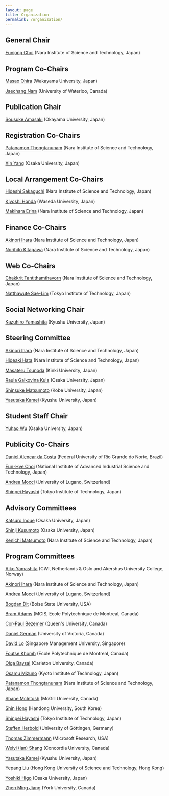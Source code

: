```yaml
---
layout: page
title: Organization
permalink: /organization/
---
```



## General Chair

[Eunjong Choi](https://sites.google.com/site/ejchoi710) (Nara Institute of Science and Technology, Japan)

## Program Co-Chairs

[Masao Ohira](https://masao-ohira.org) (Wakayama University, Japan)

[Jaechang Nam](http://lifove.github.io) (University of Waterloo, Canada)

## Publication Chair

[Sousuke Amasaki](https://www.researchgate.net/profile/Sousuke_Amasaki) (Okayama University, Japan)

## Registration Co-Chairs

[Patanamon Thongtanunam](http://patanamon.com) (Nara Institute of Science and Technology, Japan)

[Xin Yang](http://www.nemocap.org) (Osaka University, Japan)

## Local Arrangement Co-Chairs

[Hideshi Sakaguchi](http://se-naist.jp/pman3/pman3.cgi?A=Hideshi%20Sakaguchi) (Nara Institute of Science and Technology, Japan)

[Kiyoshi Honda](https://waseda.pure.elsevier.com/en/persons/kiyoshi-honda) (Waseda University, Japan)

[Makihara Erina](http://mkhr.wpblog.jp) (Nara Institute of Science and Technology, Japan)

## Finance Co-Chairs

[Akinori Ihara](http://akinori-ihara.jpn.org) (Nara Institute of Science and Technology, Japan)

[Norihito Kitagawa](http://dblp.dagstuhl.de/pers/hd/k/Kitagawa:Norihito) (Nara Institute of Science and Technology, Japan)

## Web Co-Chairs

[Chakkrit Tantithamthavorn](http://chakkrit.com) (Nara Institute of Science and Technology, Japan)

[Natthawute Sae-Lim](http://natthawute.github.io) (Tokyo Institute of Technology, Japan)

## Social Networking Chair

[Kazuhiro Yamashita](http://posl.ait.kyushu-u.ac.jp/~yamashita) (Kyushu University, Japan)

## Steering Committee

[Akinori Ihara](http://akinori-ihara.jpn.org) (Nara Institute of Science and Technology, Japan)

[Hideaki Hata](http://isw3.naist.jp/~hata/) (Nara Institute of Science and Technology, Japan)

[Masateru Tsunoda](http://www.info.kindai.ac.jp/~tsunoda/index-e.html) (Kinki University, Japan)

[Raula Gaikovina Kula](http://sel.ist.osaka-u.ac.jp/people/raula-k) (Osaka University, Japan)

[Shinsuke Matsumoto](http://www27.cs.kobe-u.ac.jp/~shinsuke-m/index_en.html) (Kobe University, Japan)

[Yasutaka Kamei](http://posl.ait.kyushu-u.ac.jp/~kamei) (Kyushu University, Japan)

## Student Staff Chair

[Yuhao Wu](http://sel.ist.osaka-u.ac.jp/people/wuyuhao) (Osaka University, Japan)

## Publicity Co-Chairs

[Daniel Alencar da Costa](https://danielcalencar.github.io/) (Federal University of Rio Grande do Norte, Brazil)

[Eun-Hye Choi](https://staff.aist.go.jp/e.choi/) (National Institute of Advanced Industrial Science and Technology, Japan)

[Andrea Mocci](http://www.inf.usi.ch/postdoc/mocci/) (University of Lugano, Switzerland) 

[Shinpei Hayashi](http://www.se.cs.titech.ac.jp/~hayashi/) (Tokyo Institute of Technology, Japan)

## Advisory Committees

[Katsuro Inoue](http://sel.ist.osaka-u.ac.jp/people/inoue) (Osaka University, Japan)

[Shinji Kusumoto](http://sdl.ist.osaka-u.ac.jp/~kusumoto/index-e.htm) (Osaka University, Japan)

[Kenichi Matsumoto](http://isw3.naist.jp/~matumoto/) (Nara Institute of Science and Technology, Japan)

## Program Committees

[Aiko Yamashita](https://www.hioa.no/eng/employee/aikyam) (CWI, Netherlands & Oslo and Akershus University College, Norway)

[Akinori Ihara](http://akinori-ihara.jpn.org) (Nara Institute of Science and Technology, Japan)

[Andrea Mocci](http://www.inf.usi.ch/postdoc/mocci/) (University of Lugano, Switzerland)

[Bogdan Dit](http://cs.boisestate.edu/~bdit/) (Boise State University, USA)

[Bram Adams](http://mcis.polymtl.ca/bram.html) (MCIS, Ecole Polytechnique de Montreal, Canada)

[Cor-Paul Bezemer](http://sailhome.cs.queensu.ca/~corpaul/) (Queen's University, Canada)

[Daniel German](http://turingmachine.org/) (University of Victoria, Canada)

[David Lo](http://www.mysmu.edu/faculty/davidlo/) (Singapore Management University, Singapore)

[Foutse Khomh](http://www.khomh.net/) (Ecole Polytechnique de Montreal, Canada)

[Olga Baysal](http://olgabaysal.com/) (Carleton University, Canada)

[Osamu Mizuno](http://se.is.kit.ac.jp/~o-mizuno/) (Kyoto Institute of Technology, Japan)

[Patanamon Thongtanunam](http://patanamon.com) (Nara Institute of Science and Technology, Japan)

[Shane McIntosh]() (McGill University, Canada)

[Shin Hong](http://hongshin.github.io/) (Handong University, South Korea)

[Shinpei Hayashi](http://www.se.cs.titech.ac.jp/~hayashi/) (Tokyo Institute of Technology, Japan)

[Steffen Herbold](https://www.swe.informatik.uni-goettingen.de/staff/steffen-herbold) (University of Göttingen, Germany)

[Thomas Zimmermann](https://www.microsoft.com/en-us/research/people/tzimmer/) (Microsoft Research, USA)

[Weiyi (Ian) Shang](http://users.encs.concordia.ca/~shang/) (Concordia University, Canada)

[Yasutaka Kamei](http://posl.ait.kyushu-u.ac.jp/~kamei/) (Kyushu University, Japan)

[Yepang Liu](http://www.cse.ust.hk/~andrewust/) (Hong Kong University of Science and Technology, Hong Kong)

[Yoshiki Higo](http://sdl.ist.osaka-u.ac.jp/~higo/wordpress/) (Osaka University, Japan)

[Zhen Ming Jiang](http://www.cse.yorku.ca/~zmjiang/) (York University, Canada)